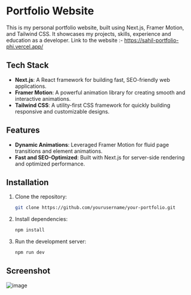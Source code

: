 # Portfolio Website

This is my personal portfolio website, built using Next.js, Framer Motion, and Tailwind CSS. It showcases my projects, skills, experience and education as a developer.
Link to the website :- https://sahil-portfolio-phi.vercel.app/

## Tech Stack

- **Next.js**: A React framework for building fast, SEO-friendly web applications.
- **Framer Motion**: A powerful animation library for creating smooth and interactive animations.
- **Tailwind CSS**: A utility-first CSS framework for quickly building responsive and customizable designs.

## Features

- **Dynamic Animations**: Leveraged Framer Motion for fluid page transitions and element animations.
- **Fast and SEO-Optimized**: Built with Next.js for server-side rendering and optimized performance.

## Installation

1. Clone the repository:
   ```bash
   git clone https://github.com/yourusername/your-portfolio.git
   ```
2. Install dependencies:
   ```bash
   npm install
   ```
3. Run the development server:
   ```bash
   npm run dev
   ```
## Screenshot
![image](https://github.com/user-attachments/assets/54005745-2458-49fa-8c0d-c9a520ca6c33)



   
   

